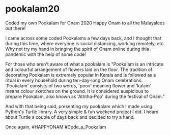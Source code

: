 # pookalam20
Coded my own Pookalam for Onam 2020
Happy Onam to all the Malayalees out there!

I came across some coded Pookalams a few days back, and I thought that during this time, where everyone is social distancing, working remotely, etc. Why not try my hand in bringing the spirit of Onam online during this pandemic with the help of some code!

For those who aren't aware of what a pookalam is "Pookalam is an intricate and colourful arrangement of flowers laid on the floor. The tradition of decorating Pookalam is extremely popular in Kerala and is followed as a ritual in every household during ten-day-long Onam celebrations.
'Pookalam' consists of two words, 'poov' meaning flower and 'kalam' means colour sketches on the ground. It is considered auspicious to prepare Pookalam, also known as 'Aththa-Poo' during the festival of Onam."

And with that being said, presenting my pookalam which I made using Python's Turtle library. A very simple & fun weekend project I did. I heard about Turtle a couple of days back and decided to try a hand.

Once again, #HAPPYONAM
#Code_a_Pookalam

